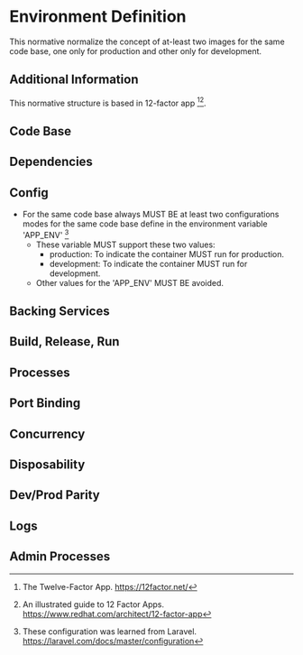 # Environment Definition

This normative normalize the concept of at-least two images for the same code base, one only for production and other only for development.

## Additional Information

This normative structure is based in 12-factor app [^1][^2].

## Code Base

## Dependencies

## Config

- For the same code base always MUST BE at least two configurations modes for the same code base define in the environment variable 'APP_ENV' [^app_env] 
	- These variable MUST support these two values: 
		- production: To indicate the container MUST run for production.
		- development: To indicate the container MUST run for development.
	- Other values for the 'APP_ENV' MUST BE avoided.

## Backing Services

## Build, Release, Run

## Processes

## Port Binding

## Concurrency

## Disposability

## Dev/Prod Parity

## Logs

## Admin Processes


[^1]: The Twelve-Factor App. https://12factor.net/
[^2]: An illustrated guide to 12 Factor Apps. https://www.redhat.com/architect/12-factor-app
[^APP_ENV]: These configuration was learned from Laravel. https://laravel.com/docs/master/configuration